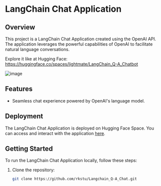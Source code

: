 # LangChain Chat Application


## Overview

This project is a LangChain Chat Application created using the OpenAI API. The application leverages the powerful capabilities of OpenAI to facilitate natural language conversations.

Explore it like at Hugging Face: https://huggingface.co/spaces/lightmate/LangChain_Q-A_Chatbot

![image](https://github.com/rkstu/Langchain_Q-A_Chat/assets/93584728/22a2b57a-9003-411c-b127-741e7581d3e4)


## Features

- Seamless chat experience powered by OpenAI's language model.

## Deployment

The LangChain Chat Application is deployed on Hugging Face Space. You can access and interact with the application [here](https://huggingface.co/spaces/lightmate/LangChain_Q-A_Chatbot).

## Getting Started

To run the LangChain Chat Application locally, follow these steps:

1. Clone the repository:

   ```bash
   git clone https://github.com/rkstu/Langchain_Q-A_Chat.git
